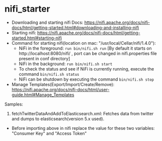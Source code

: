 # nifi_starter

* Downloading and starting nifi Docs: https://nifi.apache.org/docs/nifi-docs/html/getting-started.html#downloading-and-installing-nifi
* Starting nifi: https://nifi.apache.org/docs/nifi-docs/html/getting-started.html#starting-nifi
* Command for starting nifi(location on mac: "/usr/local/Cellar/nifi/1.4.0"): 
  * NiFi in the foreground: ```run bin/nifi.sh run``` [By default it starts on http://localhost:8080/nifi/ , port can be changed in nifi.properties file present in conf directory]
  * NiFi in the background: ```run bin/nifi.sh start```
  * To check the status and see if NiFi is currently running, execute the command ```bin/nifi.sh status```
  * NiFi can be shutdown by executing the command ```bin/nifi.sh stop```
* Manage Templates(Export/Import/Create/Remove): https://nifi.apache.org/docs/nifi-docs/html/user-guide.html#Manage_Templates


Samples:

1. fetchTwitterDataAndAddToElasticsearch.xml: Fetches data from twitter and dumps to elasticsearch(version 5.x used).
 * Before importing above in nifi replace the value for these two variables: "Consumer Key" and "Access Token"
